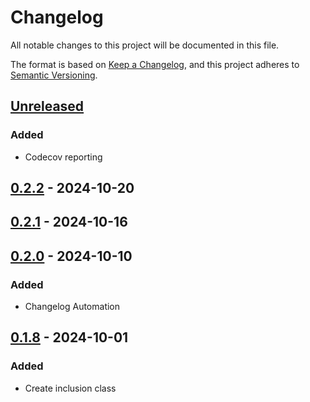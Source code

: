 # Changelog

All notable changes to this project will be documented in this file.

The format is based on [Keep a Changelog](https://keepachangelog.com/en/1.1.0/),
and this project adheres to [Semantic Versioning](https://semver.org/spec/v2.0.0.html).

## [Unreleased]

### Added

- Codecov reporting

## [0.2.2] - 2024-10-20

## [0.2.1] - 2024-10-16

## [0.2.0] - 2024-10-10

### Added

- Changelog Automation

## [0.1.8] - 2024-10-01

### Added

- Create inclusion class

[Unreleased]: https://github.com/TJC-Tools/TJC.Inclusion/compare/v0.2.2...HEAD

[0.2.2]: https://github.com/TJC-Tools/TJC.Inclusion/compare/v0.2.1...v0.2.2

[0.2.1]: https://github.com/TJC-Tools/TJC.Inclusion/compare/v0.2.0...v0.2.1

[0.2.0]: https://github.com/TJC-Tools/TJC.Inclusion/compare/v0.1.8...v0.2.0

[0.1.8]: https://github.com/TJC-Tools/TJC.Inclusion/releases/tag/v0.1.8
